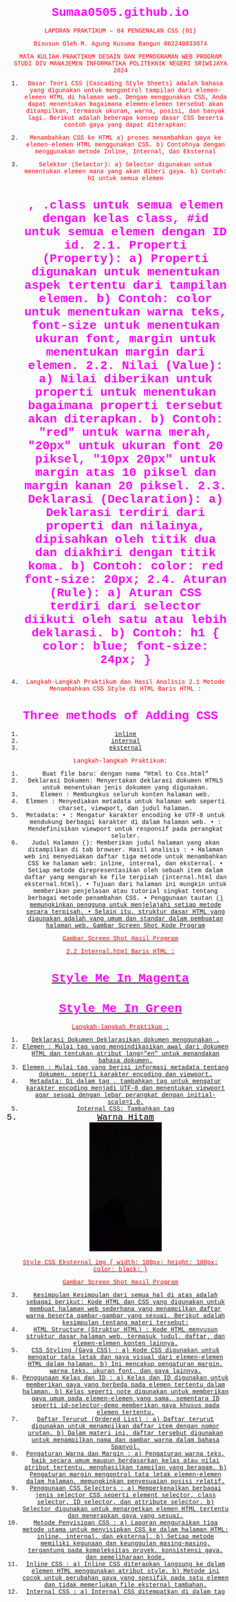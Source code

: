 # Sumaa0505.github.io
LAPORAN PRAKTIKUM – 04
PENGENALAN CSS (01)


 


Disusun Oleh
M. Agung Kusuma Bangun
062240833074


MATA KULIAH PRAKTIKUM DESAIN DAN PEMROGRAMAN WEB
PROGRAM STUDI DIV MANAJEMEN INFORMATIKA
POLITEKNIK NEGERI SRIWIJAYA
2024



1.	Dasar Teori
CSS (Cascading Style Sheets) adalah bahasa yang digunakan untuk mengontrol tampilan dari elemen-elemen HTML di halaman web. Dengan menggunakan CSS, Anda dapat menentukan bagaimana elemen-elemen tersebut akan ditampilkan, termasuk ukuran, warna, posisi, dan banyak lagi. Berikut adalah beberapa konsep dasar CSS beserta contoh gaya yang dapat diterapkan:
1.	Menambahkan CSS ke HTML
a)	proses menambahkan gaya ke elemen-elemen HTML menggunakan CSS.
b)	Contohnya dengan menggunakan metode Inline, Internal, dan Eksternal
2.	Selektor (Selector):
a)	Selector digunakan untuk menentukan elemen mana yang akan diberi gaya.
b)	Contoh: h1 untuk semua elemen <h1>, .class untuk semua elemen dengan kelas class, #id untuk semua elemen dengan ID id.
2.1.	Properti (Property):
a)	Properti digunakan untuk menentukan aspek tertentu dari tampilan elemen.
b)	Contoh: color untuk menentukan warna teks, font-size untuk menentukan ukuran font, margin untuk menentukan margin dari elemen.
2.2.	Nilai (Value):
a)	Nilai diberikan untuk properti untuk menentukan bagaimana properti tersebut akan diterapkan.
b)	Contoh: "red" untuk warna merah, "20px" untuk ukuran font 20 piksel, "10px 20px" untuk margin atas 10 piksel dan margin kanan 20 piksel.
2.3.	Deklarasi (Declaration):
a)	Deklarasi terdiri dari properti dan nilainya, dipisahkan oleh titik dua dan diakhiri dengan titik koma.
b)	Contoh: color: red  font-size: 20px;
2.4.	Aturan (Rule):
a)	Aturan CSS terdiri dari selector diikuti oleh satu atau lebih deklarasi.
b)	Contoh:
h1 {
color: blue;
font-size: 24px;
}

2.	Langkah-Langkah Praktikum dan Hasil Analisis
2.1  Metode Menambahkan CSS Style di HTML
Baris HTML :
<!DOCTYPE html>
<html lang="en">
  <head>
    <meta charset="UTF-8" />
    <meta name="viewport" content="width=device-width, initial-scale=1.0" />
    <title>Adding CSS</title>
  </head>
  <body>
    <h1>Three methods of Adding CSS</h1>
    <ol>
      <li><a href="./internal.html">inline</a></li>
      <li><a href="./internal.html">internal</a></li>
      <li><a href="./eksternal.html">eksternal</a></li>
    </ol>
  </body>
</html>

Langkah-langkah Praktikum:
1.	Buat file baru: dengan nama “Html to  Css.html”
2.	Deklarasi Dokumen: Menyertakan deklarasi dokumen HTML5 untuk menentukan jenis dokumen yang digunakan.
3.	Elemen <html>: Membungkus seluruh konten halaman web.
4.	Elemen <head>: Menyediakan metadata untuk halaman web seperti charset, viewport, dan judul halaman.
5.	Metadata:
•	<meta charset="UTF-8" />: Mengatur karakter encoding ke UTF-8 untuk mendukung berbagai karakter di dalam halaman web.
•	<meta name="viewport" content="width=device-width, initial-scale=1.0" />: Mendefinisikan viewport untuk responsif pada perangkat seluler.
6.	Judul Halaman (<title>Adding CSS</title>): Memberikan judul halaman yang akan ditampilkan di tab browser.
Hasil analisis :
•	Halaman web ini menyediakan daftar tiga metode untuk menambahkan CSS ke halaman web: inline, internal, dan eksternal.
•	Setiap metode direpresentasikan oleh sebuah item dalam daftar yang mengarah ke file terpisah (internal.html dan eksternal.html).
•	Tujuan dari halaman ini mungkin untuk memberikan penjelasan atau tutorial singkat tentang berbagai metode penambahan CSS.
•	Penggunaan tautan (<a href="...">) memungkinkan pengguna untuk menjelajahi setiap metode secara terpisah.
•	Selain itu, struktur dasar HTML yang digunakan adalah yang umum dan standar dalam pembuatan halaman web.
Gambar Screen Shot Kode Program
 
Gambar Screen Shot Hasil Program
 
2.2 Internal.html
Baris HTML :
<!DOCTYPE html>
<html lang="en">
<head>
    <meta charset="UTF-8">
    <meta name="viewport" content="width=device-width, initial-scale=1.0">
    <style>
        h1{
            color: magenta;
        }
    </style>
    <title>Internal</title>
</head>
<body>
    <h1>Style Me In Magenta</h1>
    <h1>Style Me In Green</h1>
</body>
</html>

Langkah-langkah Praktikum :
1.	Deklarasi Dokumen Deklarasikan dokumen menggunakan <!DOCTYPE html>.
2.	Elemen <html>: Mulai tag <html> yang mengindikasikan awal dari dokumen HTML dan tentukan atribut lang="en" untuk menandakan bahasa dokumen.
3.	Elemen <head>: Mulai tag <head> yang berisi informasi metadata tentang dokumen, seperti karakter encoding dan viewport.
4.	Metadata: Di dalam tag <head>, tambahkan tag <meta> untuk mengatur karakter encoding menjadi UTF-8 dan menentukan viewport agar sesuai dengan lebar perangkat dengan initial-scale=1.0.
5.	Internal CSS: Tambahkan tag <style> di dalam tag <head> untuk menuliskan aturan gaya (styling rules). Di sini, aturan tersebut hanya mempengaruhi elemen h1 dengan memberikan warna magenta.
6.	Elemen <title>: Tambahkan elemen <title> di dalam tag <head> untuk memberikan judul pada dokumen.
7.	Elemen <body>: Mulai tag <body> yang berisi konten aktual dari dokumen.
8.	Elemen <h1>: Di dalam tag <body>, tambahkan elemen <h1> yang akan ditampilkan di halaman web dengan teks "Style Me In Magenta".
HASIL ANALISIS :
•	DOCTYPE HTML: Ini adalah deklarasi yang memberitahu web browser bahwa dokumen adalah dokumen HTML.
•	Elemen <html>: Mengandung seluruh konten dokumen HTML.
•	Elemen <head>: Berisi informasi meta tentang dokumen, seperti karakter encoding, viewport, dan judul halaman.
•	Metadata: Pengaturan karakter encoding dan viewport memastikan bahwa dokumen ditampilkan dengan benar di berbagai perangkat.
•	Internal CSS: Di dalam tag <style>, aturan gaya didefinisikan. Dalam kasus ini, aturan tersebut mengubah warna teks untuk elemen <h1> menjadi magenta.
•	Elemen <title>: Menetapkan judul untuk dokumen, yang akan ditampilkan di tab browser.
•	Elemen <body>: Mengandung semua konten yang akan ditampilkan di halaman web.
•	Elemen <h1>: Menampilkan teks "Style Me In Magenta" dengan gaya yang ditentukan oleh aturan CSS yang ada.

2.3	Inline.html
Code Program :
<!DOCTYPE html>
<html lang="en">
<head>
    <meta charset="UTF-8">
    <meta name="viewport" content="width=device-width, initial-scale=1.0">
    <title>Inline</title>
</head>
<body>
    <h1 style="color: green;">Style Me In Green</h1>
</body>
</html>

Langkah-langkah Praktikum:
1.	Membuat File HTML: Buat file HTML baru dengan nama, misalnya, inline_style.html.
2.	Deklarasi Dokumen HTML: Gunakan <!DOCTYPE html> untuk mendeklarasikan jenis dokumen HTML yang digunakan.
3.	Elemen <html>: Mulailah struktur dokumen HTML dengan elemen <html>. Tetapkan atribut lang dengan nilai "en" untuk menunjukkan bahwa bahasa yang digunakan adalah bahasa Inggris.
4.	Elemen <head>: Dalam elemen <head>, tempatkan informasi-informasi penting seperti pengkodean karakter dan informasi tampilan (viewport).
5.	Meta Charset: Tambahkan elemen <meta charset="UTF-8"> untuk menentukan pengkodean karakter dokumen HTML.
6.	Meta Viewport: Tambahkan elemen <meta name="viewport" content="width=device-width, initial-scale=1.0"> untuk mengoptimalkan tampilan situs di perangkat berbasis web.
7.	Elemen <title>: Gunakan elemen <title> untuk menetapkan judul halaman web. Dalam contoh ini, judulnya adalah "Inline".
8.	Elemen <body>: Tempatkan semua konten yang akan ditampilkan di halaman web dalam elemen <body>.
9.	Elemen <h1>: Gunakan elemen <h1> untuk menampilkan teks utama atau judul. Tetapkan gaya langsung (inline style) ke elemen ini dengan menggunakan atribut style. Dalam contoh ini, warna teks diatur menjadi hijau dengan properti color: green;.
Hasil analisis :
•	<!DOCTYPE html>: Deklarasi jenis dokumen HTML yang digunakan, yaitu HTML5.
•	<html lang="en">: Elemen root dokumen HTML dengan atribut bahasa Inggris.
•	<meta charset="UTF-8">: Menetapkan pengkodean karakter UTF-8 untuk memastikan karakter yang tepat diterjemahkan dan ditampilkan.
•	<meta name="viewport" content="width=device-width, initial-scale=1.0">: Mendefinisikan tampilan halaman web yang responsif pada perangkat berbasis web dengan lebar sesuai perangkat dan skala awal 1:1.
•	<title>Inline</title>: Judul halaman web yang akan ditampilkan di tab browser.
•	<h1 style="color: green;">Style Me In Green</h1>: Elemen judul level 1 dengan teks "Style Me In Green", diberikan gaya langsung dengan warna teks hijau.
2.4	Eksternal.html
Baris HTML:
<!DOCTYPE html>
<html lang="en">
<head>
    <meta charset="UTF-8">
    <meta name="viewport" content="width=device-width, initial-scale=1.0">
    <title>Eksternal</title>
    <link rel="stylesheet" href="./Style.css">
</head>
<body>
    <h1>Style Me In Green</h1>
</body>
</html>
Langkah-langkah Praktikum :
1.	Membuat File HTML: Membuat file HTML: Buat file HTML dengan ekstensi ".html", dan masukkan kode HTML yang diberikan ke dalamnya.
2.	Mengatur Struktur: Kode dimulai dengan deklarasi <!DOCTYPE html>, yang menandakan bahwa ini adalah dokumen HTML5. Kemudian, elemen <html> digunakan untuk menandakan awal dan akhir dari dokumen HTML. Atribut lang="en" menunjukkan bahwa bahasa yang digunakan adalah bahasa Inggris.
3.	Menambahkan Head: Bagian <head> dari dokumen HTML berisi informasi metadata tentang halaman, seperti karakter encoding, viewport, dan judul halaman. Dalam kode tersebut, terdapat tag <meta> untuk pengaturan karakter encoding dan viewport. Tag <title> digunakan untuk menentukan judul halaman, yang dalam hal ini adalah "Eksternal".
4.	Memanggil File CSS Eksternal: Dalam bagian <head>, ada tag <link> yang menghubungkan dokumen HTML dengan file CSS eksternal. Atribut rel="stylesheet" menandakan bahwa ini adalah tautan ke stylesheet. Atribut href="./Style.css" menunjukkan lokasi relatif dari file CSS eksternal. Ini berarti file CSS tersebut harus berada dalam direktori yang sama dengan file HTML dan bernama "Style.css".
5.	Elemen Body: Bagian <body> dari dokumen HTML berisi konten yang akan ditampilkan di halaman web. Dalam kode tersebut, hanya terdapat satu elemen <h1> dengan teks "Style Me In Green", yang akan ditampilkan sebagai judul halaman.
Hasil analisis :
•	<!DOCTYPE html>: Penggunaan file CSS eksternal memisahkan struktur dan konten dari tampilan halaman. Ini memungkinkan untuk lebih mudah dalam mengelola gaya (style) dari halaman web.
•	Kode tersebut hanya memiliki satu elemen dalam body, yaitu sebuah judul <h1>. Teks dalam judul tersebut adalah "Style Me In Green".
•	Tidak ada gaya yang langsung ditentukan dalam dokumen HTML itu sendiri; gaya-gaya untuk elemen-elemen HTML akan diambil dari file CSS eksternal "Style.css".
•	Penggunaan viewport <meta name="viewport" content="width=device-width, initial-scale=1.0"> berguna untuk menyesuaikan tampilan halaman web dengan ukuran layar perangkat pengguna. Dalam hal ini, halaman web akan menyesuaikan diri dengan lebar perangkat dan akan memulai dengan skala awal 1.0.
Style.Css
Baris Program CSS :
h1 {
    color: green;
}
Penjelasan Code Program :
h1 {
    color: green;
} 
•	Ini berarti semua teks yang muncul dalam elemen <h1> akan ditampilkan dengan warna hijau sesuai dengan aturan yang ditetapkan.

3	CSS Selectors
Baris HTML :
<!DOCTYPE html>
<html lang="en">
<head>
    <meta charset="UTF-8">
    <meta name="viewport" content="width=device-width, initial-scale=1.0">
    <title>CSS Selectors</title>
    <link rel="stylesheet" href="./Style.css">
</head>
<body>
    <h1>CSS Selectors</h1>
    <h2>Applying CSS to different Parts of HTML</h2>
    <!-- 1. Ubah Paragraf tag  menjadi warna merah-->
    <p class="note">1. The element selector targets elements based on their HTML tag name.</p>
    <ol>
        <!-- 2. ubah seluruh element yang memiliki class=note ganti font size 20px-->
        <li class="note" value="2">Class selectors target elements based on the value of the id attribute.</li>   
        <!-- 3. ubah element dengan ID -Selector-demo menjadi warna hijau-->
        <li class="note" id="id-selector-demo" value="3">ID selectors target elements based on the value of the id attribute.</li>
        
        <!-- 4. mengubah li element yang memiliki value attribute 4 menjadi warna biru-->
        <li class="note" value="4">Attribute selectors target elements based on their attributed and values.</li>     
        <!-- 5. mengganti semua element text align center-->
        <li class="note">The universal selector targets all elements.</li>
    </ol>
</body>
</html>
Langkah-langkah Praktikum :
1.	Membuat File HTML: Membuat file HTML: Membuat Struktur Dasar HTML: Kode dimulai dengan deklarasi <!DOCTYPE html> yang menandakan bahwa ini adalah dokumen HTML5. Kemudian ada elemen <html> yang mengapit seluruh konten halaman web. Di dalamnya, ada elemen <head> yang berisi metadata dan elemen <body> yang berisi konten yang akan ditampilkan.
2.	Metadata: Di dalam elemen <head>, terdapat meta tag <meta charset="UTF-8"> yang menetapkan karakter set dokumen sebagai UTF-8 untuk mendukung karakter internasional. Ada juga meta tag <meta name="viewport" content="width=device-width, initial-scale=1.0"> yang mendefinisikan viewport untuk responsifitas halaman web di perangkat berbasis web.
3.	Title: Elemen <title> menentukan judul halaman web, yang akan ditampilkan di tab browser.
4.	External CSS: Terdapat link ke file CSS eksternal <link rel="stylesheet" href="./Style.css">. Ini menghubungkan file CSS dengan nama "Style.css" ke halaman HTML ini.
5.	Isi Halaman: Di dalam elemen <body>, terdapat berbagai elemen HTML yang akan ditampilkan di halaman web.
6.	Heading: Ada dua elemen heading <h1> dan <h2> yang menampilkan teks "CSS Selectors" dan "Applying CSS to different Parts of HTML" masing-masing.
7.	Paragraf: Elemen <p> menampilkan paragraf teks. Paragraf pertama memiliki kelas "note" dan akan diubah menjadi warna merah.
8.	Ordered List (Ol): Elemen <ol> menampilkan daftar yang diurutkan. Terdapat beberapa elemen <li> di dalamnya yang merupakan item-item daftar.
a.	Class Selectors: Item pertama dari daftar memiliki kelas "note" dan akan diubah menjadi font size 20px.
b.	ID Selectors: Item kedua dari daftar memiliki id "id-selector-demo" dan akan diubah menjadi warna hijau.
c.	Attribute Selectors: Item ketiga dari daftar akan diubah menjadi warna biru karena memiliki atribut value="4".
d.	Universal Selector: Item keempat dari daftar tidak memiliki modifikasi khusus, tetapi dalam instruksi, disebutkan bahwa semua elemen harus diubah menjadi teks yang rata tengah.
Hasil analisis :
•	Element Selector: Digunakan untuk menargetkan elemen berdasarkan nama tag HTML-nya. Contohnya adalah penggunaan untuk mengubah paragraf menjadi warna merah.Kode tersebut hanya memiliki satu elemen dalam body, yaitu sebuah judul <h1>. Teks dalam judul tersebut adalah "Style Me In Green".
•	Class Selector: Digunakan untuk menargetkan elemen-elemen dengan kelas tertentu. Kelas-kelas ini ditentukan dengan atribut class di dalam tag HTML. Dalam kode tersebut, class selector digunakan untuk mengubah gaya elemen-elemen yang memiliki kelas "note". Contohnya adalah mengubah ukuran font untuk semua elemen yang memiliki kelas "note" menjadi 20px.
•	ID Selector: Digunakan untuk menargetkan elemen-elemen dengan ID tertentu. ID ini ditentukan dengan atribut id di dalam tag HTML. Dalam kode tersebut, ID selector digunakan untuk mengubah gaya elemen dengan ID "id-selector-demo". Contohnya adalah mengubah warna teks menjadi hijau.
•	Attribute Selector: Digunakan untuk menargetkan elemen-elemen berdasarkan atribut-atribut tertentu atau nilainya. Dalam kode tersebut, attribute selector digunakan untuk mengubah gaya elemen dengan atribut value yang memiliki nilai 4. Contohnya adalah mengubah warna teks menjadi biru.
•	Universal Selector: Digunakan untuk menargetkan semua elemen di dalam dokumen. Dalam kode tersebut, tidak secara khusus diberikan contoh penerapan universal selector, namun dalam komentar terdapat instruksi untuk membuat semua teks menjadi rata tengah. Ini bisa dicapai dengan menggunakan universal selector dengan properti text-align: center;.

A.	Style.CSS
Baris HTML :
ol{
    margin-left: -40px;
    margin-top: -20px;
    list-style-position: inside;
}
p{
    color: red;
}
.note{
    font-size: 20px;;
}
#id-selector-demo{
    color: green;
}
li[value="4"]{
    color: blue;
}
*{
    text-align: center;
    font-family: 'Courier New', Courier, monospace;
}
Gambar Screen Shot Hasil Program 
 
4	Color Vocab Project
Baris HTML
<!DOCTYPE html>
<html lang="en">
<head>
    <meta charset="UTF-8">
    <meta name="viewport" content="width=device-width, initial-scale=1.0">
    <title>Color Vocab Project</title>
    <link rel="stylesheet" type="text/css" href="Color.css">
</head>
<body>
    <h1>Colors</h1>
    <h2>Learn the colors in Spanish</h2>  
    </br>
    <ol> 
        <li class="note" value="1" style="color: green;">Hijau</li>
        <img src="./Warna/Warna Hijau.jpg" alt="Warna Hijau" style="widht: 100px; height: 100px;"> <!-- Metode Inline -->       
        <li class="note blue" value="2" style="color: blue;"> Warna Biru </li> <!-- Metode Inline -->
        <img src="./Warna/Warna Biru.jpg" alt="Warna Biru" style="width: 100px; height: 100px;"> <!-- Metode Inline -->
        <li class="note yellow" value="3" style="color: yellow;"> Warna Kuning </li> <!-- Metode Inline -->
        <img src="./Warna/Warna Kuning.jpg" alt="Warna Kuning" style="width: 100px; height: 100px;"> <!-- Metode Inline -->
        <li class="note Cyan" value="4" style="color: cyan;">Warna Cyan</li>
        <img src="./Warna/Warna Cyan.jpg" alt="Warna cyan"> <!-- Metode Internal -->
         <style>
            img {
                width: 100px;
                height: 100px; 
            }
            .note Cyan{
                color: cyan;
            }
        </style>
        <li class="note Hitam" value="5" style="color: black;">Warna Hitam</li>   <!-- Metode Eksternal -->
        <link rel="stylesheet" href="styles.css">
        <img src="./Warna/Warna Hitam.jpg" alt="Warna Hitam">
    </ol>
</body>
</html> 

Style CSS Eksternal
img {
    width: 100px;
    height: 100px;
    color: black;
}

Gambar Screen Shot Hasil Program 
 

3. Kesimpulan
Kesimpulan dari semua hal di atas adalah sebagai berikut:
Kode HTML dan CSS yang digunakan untuk membuat halaman web sederhana yang menampilkan daftar warna beserta gambar-gambar yang sesuai. Berikut adalah kesimpulan tentang materi tersebut:
1.	HTML Structure (Struktur HTML) :
Kode HTML menyusun struktur dasar halaman web, termasuk judul, daftar, dan elemen-elemen konten lainnya.
2.	CSS Styling (Gaya CSS) :
a)	Kode CSS digunakan untuk mengatur tata letak dan gaya visual dari elemen-elemen HTML dalam halaman.
b)	Ini mencakup pengaturan margin, warna teks, ukuran font, dan gaya lainnya.
3.	Penggunaan Kelas dan ID :
a)	Kelas dan ID digunakan untuk memberikan gaya yang berbeda pada elemen tertentu dalam halaman.
b)	Kelas seperti note digunakan untuk memberikan gaya umum pada elemen-elemen yang sama, sementara ID seperti id-selector-demo memberikan gaya khusus pada elemen tertentu.
4.	Daftar Terurut (Ordered List) :
a)	Daftar terurut digunakan untuk menampilkan daftar item dengan nomor urutan.
b)	Dalam materi ini, daftar tersebut digunakan untuk menampilkan nama dan gambar warna dalam bahasa Spanyol.
5.	Pengaturan Warna dan Margin :
a)	Pengaturan warna teks, baik secara umum maupun berdasarkan kelas atau nilai atribut tertentu, menghasilkan tampilan yang beragam.
b)	Pengaturan margin mengontrol tata letak elemen-elemen dalam halaman, memungkinkan penyesuaian posisi relatif.
6.	Penggunaan CSS Selectors :
a)	Memperkenalkan berbagai jenis selector CSS seperti element selector, class selector, ID selector, dan attribute selector.
b)	Selector digunakan untuk menargetkan elemen HTML tertentu dan menerapkan gaya yang sesuai.
7.	Metode Penyisipan CSS :
a)	Laporan menguraikan tiga metode utama untuk menyisipkan CSS ke dalam halaman HTML: inline, internal, dan eksternal.
b)	Setiap metode memiliki kegunaan dan keunggulan masing-masing, tergantung pada kompleksitas proyek, konsistensi gaya, dan pemeliharaan kode.
8.	Inline CSS :
a)	Inline CSS diterapkan langsung ke dalam elemen HTML menggunakan atribut style.
b)	Metode ini cocok untuk perubahan gaya yang spesifik pada satu elemen dan tidak memerlukan file eksternal tambahan.
9.	Internal CSS :
a)	Internal CSS ditempatkan di dalam tag <style> di dalam bagian kepala (head) dokumen HTML.
b)	Ini memungkinkan gaya untuk diterapkan pada seluruh halaman atau sekelompok elemen tertentu di dalam halaman.
10.	Eksternal CSS :
a)	Eksternal CSS didefinisikan dalam file terpisah dengan ekstensi .css dan disisipkan ke dalam dokumen HTML menggunakan tag <link> di bagian kepala.
b)	Metode ini memisahkan struktur HTML dari gaya CSS, memungkinkan untuk manajemen gaya yang lebih efisien, konsisten, dan terstruktur.

